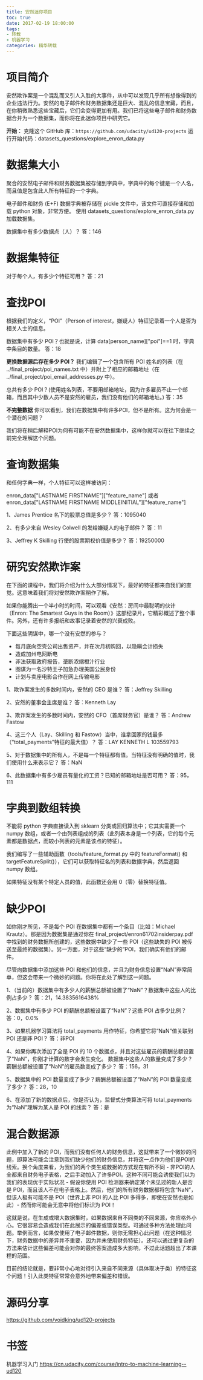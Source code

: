 ```yaml
---
title: 安然迷你项目
toc: true
date: 2017-02-19 18:00:00
tags:
- 转载
- 机器学习
categories: 精华转载
---
```

# 项目简介
安然欺诈案是一个混乱而又引人入胜的大事件，从中可以发现几乎所有想像得到的企业违法行为。安然的电子邮件和财务数据集还是巨大、混乱的信息宝藏，而且，在你稍微熟悉这些宝藏后，它们会变得更加有用。我们已将这些电子邮件和财务数据合并为一个数据集，而你将在此迷你项目中研究它。

**开始：**
克隆这个 GitHub 库：`https://github.com/udacity/ud120-projects`
运行开始代码：datasets_questions/explore_enron_data.py

<!--more-->

# 数据集大小
聚合的安然电子邮件和财务数据集被存储到字典中，字典中的每个键是一个人名，而且值是包含此人所有特征的一个字典。

电子邮件和财务 (E+F) 数据字典被存储在 pickle 文件中，该文件可直接存储和加载 python 对象，非常方便。 使用 datasets_questions/explore_enron_data.py 加载数据集。

数据集中有多少数据点（人）？
答：146

# 数据集特征
对于每个人，有多少个特征可用？
答：21

# 查找POI
根据我们的定义，“POI”（Person of interest，嫌疑人）特征记录着一个人是否为相关人士的信息。

数据集中有多少 POI？也就是说，计算 data[person_name]["poi"]==1 时，字典中条目的数量。
答：18

**更换数据源后存在多少 POI？**
我们编辑了一个包含所有 POI 姓名的列表（在 ../final_project/poi_names.txt 中）并附上了相应的邮箱地址（在 ../final_project/poi_email_addresses.py 中）。

总共有多少 POI？(使用姓名列表，不要用邮箱地址，因为许多雇员不止一个邮箱，而且其中少数人员不是安然的雇员，我们没有他们的邮箱地址。)
答：35

**不完整数据**
你可以看到，我们在数据集中有许多POI，但不是所有。这为何会是一个潜在的问题？

我们将在稍后解释POI为何有可能不在安然数据集中，这样你就可以在往下继续之前完全理解这个问题。

# 查询数据集
和任何字典一样，个人特征可以这样被访问：

enron_data["LASTNAME FIRSTNAME"]["feature_name"]
或者 
enron_data["LASTNAME FIRSTNAME MIDDLEINITIAL"]["feature_name"]

1、James Prentice 名下的股票总值是多少？
答：1095040

2、有多少来自 Wesley Colwell 的发给嫌疑人的电子邮件？
答：11

3、Jeffrey K Skilling 行使的股票期权价值是多少？
答：19250000

# 研究安然欺诈案
在下面的课程中，我们将介绍为什么大部分情况下，最好的特征都来自我们的直觉。这意味着我们将对安然欺诈案稍作了解。

如果你能腾出一个半小时的时间，可以观看《安然：房间中最聪明的伙计（Enron: The Smartest Guys in the Room）》这部纪录片，它精彩概述了整个事件。另外，还有许多报纸和故事记录着安然的兴衰成败。

下面这些阴谋中，哪一个没有安然的参与？

- 每月底向空壳公司出售资产，并在次月初购回，以隐瞒会计损失
- 造成加州电网断电
- 非法获取政府报告，垄断浓缩橙汁行业
- 图谋为一名沙特王子加急办理美国公民身份
- 计划与卖座电影合作在网上传输电影

1、欺诈案发生的多数时间内，安然的 CEO 是谁？
答：Jeffrey Skilling

2、安然的董事会主席是谁？
答：Kenneth Lay

3、欺诈案发生的多数时间内，安然的 CFO（首席财务官）是谁？
答：Andrew Fastow

4、这三个人（Lay、Skilling 和 Fastow）当中，谁拿回家的钱最多（“total_payments”特征的最大值）？
答：LAY KENNETH L 103559793

5、对于数据集中的所有人，不是每一个特征都有值。当特征没有明确的值时，我们使用什么来表示它？
答：NaN

6、此数据集中有多少雇员有量化的工资？已知的邮箱地址是否可用？
答：95，111

# 字典到数组转换
不能将 python 字典直接读入到 sklearn 分类或回归算法中；它其实需要一个 numpy 数组，或者一个由列表组成的列表（此列表本身是一个列表，它的每个元素都是数据点，而较小列表的元素是该点的特征）。

我们编写了一些辅助函数（tools/feature_format.py 中的 featureFormat() 和 targetFeatureSplit()），它们可以获取特征名的列表和数据字典，然后返回 numpy 数组。

如果特征没有某个特定人员的值，此函数还会用 0（零）替换特征值。

# 缺少POI
如你刚才所见，不是每个 POI 在数据集中都有一个条目（比如：Michael Krautz）。那是因为数据集是通过你在 final_project/enron61702insiderpay.pdf 中找到的财务数据所创建的，这些数据中缺少了一些 POI（这些缺失的 POI 被传送至最终的数据集）。另一方面，对于这些“缺少的”POI，我们确实有他们的邮件。

尽管向数据集中添加这些 POI 和他们的信息，并且为财务信息设置“NaN”非常简单，但这会带来一个微妙的问题。你将在此处了解到这一问题。

1、（当前的）数据集中有多少人的薪酬总额被设置了“NaN”？数据集中这些人的比例占多少？
答：21，14.3835616438%

2、数据集中有多少 POI 的薪酬总额被设置了“NaN”？这些 POI 占多少比例？
答：0，0.0%

3、如果机器学习算法将 total_payments 用作特征，你希望它将“NaN”值关联到 POI 还是非 POI？
答：非POI

4、如果你再次添加了全是 POI 的 10 个数据点，并且对这些雇员的薪酬总额设置了“NaN”，你刚才计算的数字会发生变化。
数据集中这些人的数量变成了多少？薪酬总额被设置了“NaN”的雇员数变成了多少？
答：156，31

5、数据集中的 POI 数量变成了多少？薪酬总额被设置了“NaN”的 POI 数量变成了多少？
答：28，10

6、在添加了新的数据点后，你是否认为，监督式分类算法可将 total_payments 为“NaN”理解为某人是 POI 的线索？
答：是

# 混合数据源
此例中加入了新的 POI，而我们没有任何人的财务信息，这就带来了一个微妙的问题，即算法可能会注意到我们缺少他们的财务信息，并将这一点作为他们是POI的线索。换个角度来看，为我们的两个类生成数据的方式现在有所不同 - 非POI的人全都来自财务电子表格，之后手动加入了许多POI。这种不同可能会诱使我们以为我们的表现优于实际状况 - 假设你使用 POI 检测器来确定某个未见过的新人是否是 POI，而且该人不在电子表格上。然后，他们的所有财务数据都将包含“NaN”，但该人极有可能不是 POI（世界上非 POI 的人比 POI 多得多，即使在安然也是如此）- 然而你可能会无意中将他们标识为 POI！

这就是说，在生成或增大数据集时，如果数据来自不同类的不同来源，你应格外小心。它很容易会造成我们在此展示的偏差或错误类型。可通过多种方法处理此问题。举例而言，如果仅使用了电子邮件数据，则你无需担心此问题（在这种情况下，财务数据中的差异并不重要，因为并未使用财务特征）。还可以通过更复杂的方法来估计这些偏差可能会对你的最终答案造成多大影响，不过此话题超出了本课程的范围。

目前的结论就是，要非常小心地对待引入来自不同来源（具体取决于类）的特征这个问题！引入此类特征常常会意外地带来偏差和错误。


# 源码分享
https://github.com/voidking/ud120-projects

# 书签
机器学习入门
https://cn.udacity.com/course/intro-to-machine-learning--ud120

